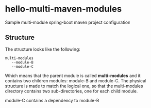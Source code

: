 # hello-multi-maven-modules

Sample multi-module spring-boot maven project configuration

## Structure

The structure looks like the following:

```
multi-modules
   --module-B
   --module-C
```
   
Which means that the parent module is called **multi-modules** and it contains two children modules: module-B and module-C. The physical structure is made to match the logical one, so that the multi-modules directory contains two sub-directories, one for each child module.

module-C contains a dependency to module-B
